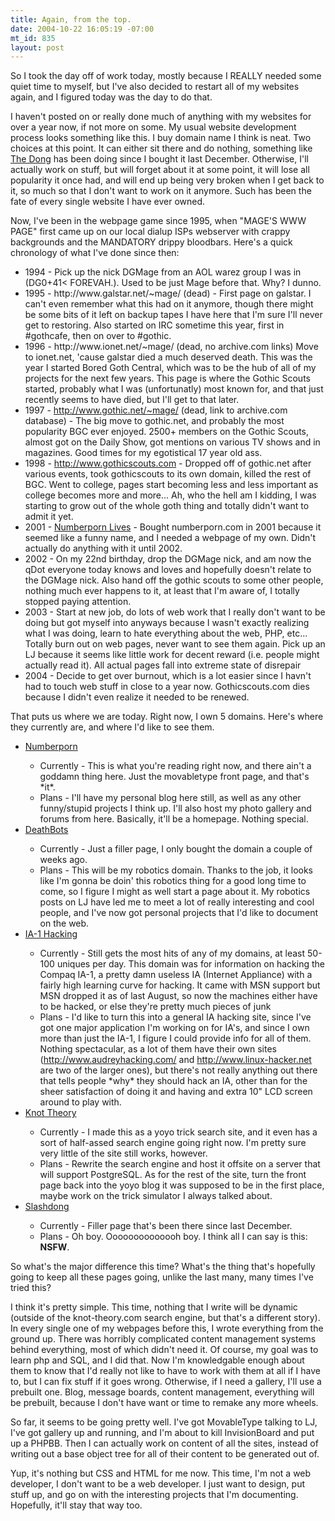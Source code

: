 ```yaml
--- 
title: Again, from the top.
date: 2004-10-22 16:05:19 -07:00
mt_id: 835
layout: post
---
```

So I took the day off of work today, mostly because I REALLY needed some quiet time to myself, but I've also decided to restart all of my websites again, and I figured today was the day to do that.

I haven't posted on or really done much of anything with my websites for over a year now, if not more on some. My usual website development process looks something like this. I buy domain name I think is neat.
Two choices at this point. It can either sit there and do nothing, something like <A HREF='http://www.slashdong.com/'>The Dong</A> has been doing since I bought it last December. Otherwise, I'll actually work on stuff, but will forget about it at some point, it will lose all popularity it once had, and will end up being very broken when I get back to it, so much so that I don't want to work on it anymore. Such has been the fate of every single website I have ever owned. 

Now, I've been in the webpage game since 1995, when "MAGE'S WWW PAGE" first came up on our local dialup ISPs webserver with crappy backgrounds and the MANDATORY drippy bloodbars. Here's a quick chronology of what I've done since then:

<UL>
<LI>1994 - Pick up the nick DGMage from an AOL warez group I was in (DG0+41&lt; FOREVAH.). Used to be just Mage before that. Why? I dunno.</LI>
<LI>1995 - http://www.galstar.net/~mage/ (dead) - First page on galstar. I can't even remember what this had on it anymore, though there might be some bits of it left on backup tapes I have here that I'm sure I'll never get to restoring. Also started on IRC sometime this year, first in #gothcafe, then on over to #gothic.</LI>
<LI>1996 - http://www.ionet.net/~mage/ (dead, no archive.com links) Move to ionet.net, 'cause galstar died a much deserved death. This was the year I started Bored Goth Central, which was to be the hub of all of my projects for the next few years. This page is where the Gothic Scouts started, probably what I was (unfortunatly) most known for, and that just recently seems to have died, but I'll get to that later.</LI>
<LI>1997 - <A HREF='http://web.archive.org/web/*/http://www.gothic.net/~mage/'>http://www.gothic.net/~mage/</A> (dead, link to archive.com database) - The big move to gothic.net, and probably the most popularity BGC ever enjoyed. 2500+ members on the Gothic Scouts, almost got on the Daily Show, got mentions on various TV shows and in magazines. Good times for my egotistical 17 year old ass.</LI>
<LI>1998 - <A HREF='http://www.gothicscouts.com/'>http://www.gothicscouts.com</A> - Dropped off of gothic.net after various events, took gothicscouts to its own domain, killed the rest of BGC. Went to college, pages start becoming less and less important as college becomes more and more... Ah, who the hell am I kidding, I was starting to grow out of the whole goth thing and totally didn't want to admit it yet.</LI>
<LI>2001 - <A HREF='http://www.numberporn.com'>Numberporn Lives</A> - Bought numberporn.com in 2001 because it seemed like a funny name, and I needed a webpage of my own. Didn't actually do anything with it until 2002.</LI> 
<LI>2002 - On my 22nd birthday, drop the DGMage nick, and am now the qDot everyone today knows and loves and hopefully doesn't relate to the DGMage nick. Also hand off the gothic scouts to some other people, nothing much ever happens to it, at least that I'm aware of, I totally stopped paying attention.</LI>
<LI>2003 - Start at new job, do lots of web work that I really don't want to be doing but got myself into anyways because I wasn't exactly realizing what I was doing, learn to hate everything about the web, PHP, etc... Totally burn out on web pages, never want to see them again. Pick up an LJ because it seems like little work for decent reward (i.e. people might actually read it). All actual pages fall into extreme state of disrepair</LI>
<LI>2004 - Decide to get over burnout, which is a lot easier since I havn't had to touch web stuff in close to a year now. Gothicscouts.com dies because I didn't even realize it needed to be renewed.</LI>
</UL>

That puts us where we are today. Right now, I own 5 domains. Here's where they currently are, and where I'd like to see them.

<UL>
<LI><A HREF='http://www.numberporn.com/'>Numberporn</A></LI>
<UL>
<LI>Currently - This is what you're reading right now, and there ain't a goddamn thing here. Just the movabletype front page, and that's *it*.</LI>
<LI>Plans - I'll have my personal blog here still, as well as any other funny/stupid projects I think up. I'll also host my photo gallery and forums from here. Basically, it'll be a homepage. Nothing special.</LI>
</UL>
<LI><A HREF='http://www.deathbots.com'>DeathBots</A></LI>
<UL>
<LI>Currently - Just a filler page, I only bought the domain a couple of weeks ago.</LI>
<LI>Plans - This will be my robotics domain. Thanks to the job, it looks like I'm gonna be doin' this robotics thing for a good long time to come, so I figure I might as well start a page about it. My robotics posts on LJ have led me to meet a lot of really interesting and cool people, and I've now got personal projects that I'd like to document on the web.</LI>
</UL>
<LI><A HREF='http://www.ia1hacking.com'>IA-1 Hacking</A></LI>
<UL>
<LI>Currently - Still gets the most hits of any of my domains, at least 50-100 uniques per day. This domain was for information on hacking the Compaq IA-1, a pretty damn useless IA (Internet Appliance) with a fairly high learning curve for hacking. It came with MSN support but MSN dropped it as of last August, so now the machines either have to be hacked, or else they're pretty much pieces of junk</LI>
<LI>Plans - I'd like to turn this into a general IA hacking site, since I've got one major application I'm working on for IA's, and since I own more than just the IA-1, I figure I could provide info for all of them. Nothing spectacular, as a lot of them have their own sites (<A HREF='http://www.audreyhacking.com'>http://www.audreyhacking.com/</A> and <A HREF='http://www.linux-hacker.net'>http://www.linux-hacker.net</A> are two of the larger ones), but there's not really anything out there that tells people *why* they should hack an IA, other than for the sheer satisfaction of doing it and having and extra 10" LCD screen around to play with.</LI>
</UL>
<LI><A HREF='http://www.knot-theory.com'>Knot Theory</A></LI>
<UL>
<LI>Currently - I made this as a yoyo trick search site, and it even has a sort of half-assed search engine going right now. I'm pretty sure very little of the site still works, however.</LI>
<LI>Plans - Rewrite the search engine and host it offsite on a server that will support PostgreSQL. As for the rest of the site, turn the front page back into the yoyo blog it was supposed to be in the first place, maybe work on the trick simulator I always talked about.</LI>
</UL>
<LI><A HREF='http://www.slashdong.org/'>Slashdong</A></LI>
<UL>
<LI>Currently - Filler page that's been there since last December.</LI>
<LI>Plans - Oh boy. Oooooooooooooh boy. I think all I can say is this: <B>NSFW</B>.</LI>
</UL>
</UL>

So what's the major difference this time? What's the thing that's hopefully going to keep all these pages going, unlike the last many, many times I've tried this? 

I think it's pretty simple. This time, nothing that I write will be dynamic (outside of the knot-theory.com search engine, but that's a different story). In every single one of my webpages before this, I wrote everything from the ground up. There was horribly complicated content management systems behind everything, most of which didn't need it. Of course, my goal was to learn php and SQL, and I did that. Now I'm knowledgable enough about them to know that I'd really not like to have to work with them at all if I have to, but I can fix stuff if it goes wrong. Otherwise, if I need a gallery, I'll use a prebuilt one. Blog, message boards, content management, everything will be prebuilt, because I don't have want or time to remake any more wheels. 

So far, it seems to be going pretty well. I've got MovableType talking to LJ, I've got gallery up and running, and I'm about to kill InvisionBoard and put up a PHPBB. Then I can actually work on content of all the sites, instead of writing out a base object tree for all of their content to be generated out of.

Yup, it's nothing but CSS and HTML for me now. This time, I'm not a web developer, I don't want to be a web developer. I just want to design, put stuff up, and go on with the interesting projects that I'm documenting. Hopefully, it'll stay that way too.
